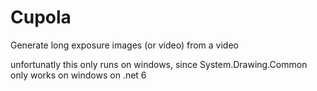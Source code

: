 # Cupola

Generate long exposure images (or video) from a video

unfortunatly this only runs on windows, since System.Drawing.Common only works on windows on .net 6
